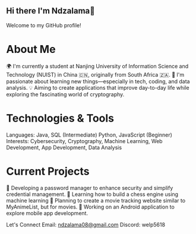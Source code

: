 ## Hi there I'm Ndzalama👋

Welcome to my GitHub profile!

<!--
**Ndzalama08/Ndzalama08** is a ✨ _special_ ✨ repository because its `README.md` (this file) appears on your GitHub profile.

About Me
Here are some ideas to get you started:

- 🔭 I’m currently working on ... trying to make a chess bot, using machine learning.
- 🌱 I’m currently learning ... how to make a chess bot haha
- 👯 I’m looking to collaborate on ...
- 🤔 I’m looking for help with ...
- 💬 Ask me about ...
- 📫 How to reach me: ...
- 😄 Pronouns: ...
- ⚡ Fun fact: ...
--> 
# About Me
🌍 I'm currently a student at Nanjing University of Information Science and Technology (NUIST) in China 🇨🇳, originally from South Africa 🇿🇦.
🌱 I'm passionate about learning new things—especially in tech, coding, and data analysis.
💡 Aiming to create applications that improve day-to-day life while exploring the fascinating world of cryptography.

# Technologies & Tools
Languages:
Java, SQL (Intermediate)
Python, JavaScript (Beginner)
Interests: Cybersecurity, Cryptography, Machine Learning, Web Development, App Development, Data Analysis

# Current Projects
🔑 Developing a password manager to enhance security and simplify credential management.
🤖 Learning how to build a chess engine using machine learning
🎥 Planning to create a movie tracking website similar to MyAnimeList, but for movies.
📱 Working on an Android application to explore mobile app development.

Let's Connect
Email: ndzalama08@gmail.com
Discord: welp5618
